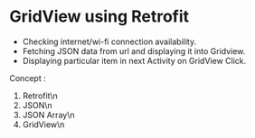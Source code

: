 # GridView using Retrofit
- Checking internet/wi-fi connection availability.
- Fetching JSON data from url and displaying it into Gridview.
- Displaying particular item in next Activity on GridView Click.

Concept :
1) Retrofit\n
2) JSON\n
3) JSON Array\n
4) GridView\n

